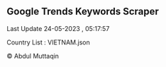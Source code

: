 

## Google Trends Keywords Scraper 
 
Last Update 24-05-2023 , 05:17:57

Country List :
VIETNAM.json



© Abdul Muttaqin 
